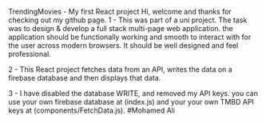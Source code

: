 TrendingMovies - My first React project Hi, welcome and thanks for checking out my github page. 1 - This was part of a uni project. The task was to design & develop a full stack multi-page web application. the application should be functionally working and smooth to interact with for the user across modern browsers. It should be well designed and feel professional.

2 - This React project fetches data from an API, writes the data on a firebase database and then displays that data.

3 - I have disabled the database WRITE, and removed my API keys. you can use your own firebase database at (index.js) and your your own TMBD API keys at (components/FetchData.js). #Mohamed Ali
